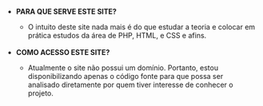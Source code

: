 <ul>
    <li>
        <strong>PARA QUE SERVE ESTE SITE?</strong>
    </li>
    <ul>
        <li>
            O intuito deste site nada mais é do que estudar a teoria e colocar em prática estudos da área de PHP, HTML, e CSS e afins.
        </li>
    </ul>
    <br>
    <li>
        <strong>COMO ACESSO ESTE SITE?</strong>
    </li>
    <ul>
        <li>
            Atualmente o site não possui um domínio. Portanto, estou disponibilizando apenas o código fonte para que possa ser analisado diretamente por quem tiver interesse de conhecer o projeto.
        </li>
    </ul>
</ul>
